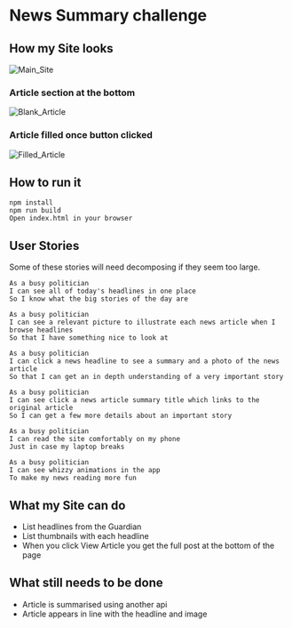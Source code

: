 # News Summary challenge

## How my Site looks

![Main_Site](https://i.imgur.com/kP8Z4iX.jpg)

### Article section at the bottom

![Blank_Article](https://i.imgur.com/2pUW3wh.jpg)

### Article filled once button clicked

![Filled_Article](https://i.imgur.com/jWvMgpI.jpg)


## How to run it

```
npm install
npm run build
Open index.html in your browser
```

## User Stories

Some of these stories will need decomposing if they seem too large.

```
As a busy politician
I can see all of today's headlines in one place
So I know what the big stories of the day are
```

```
As a busy politician
I can see a relevant picture to illustrate each news article when I browse headlines
So that I have something nice to look at
```

```
As a busy politician
I can click a news headline to see a summary and a photo of the news article
So that I can get an in depth understanding of a very important story
```

```
As a busy politician
I can see click a news article summary title which links to the original article
So I can get a few more details about an important story
```

```
As a busy politician
I can read the site comfortably on my phone
Just in case my laptop breaks
```

```
As a busy politician
I can see whizzy animations in the app
To make my news reading more fun
```

## What my Site can do

- List headlines from the Guardian
- List thumbnails with each headline
- When you click View Article you get the full post at the bottom of the page

## What still needs to be done

- Article is summarised using another api
- Article appears in line with the headline and image


